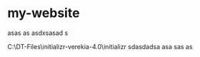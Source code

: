 # my-website

asas
as
asdxsasad
s

C:\DT-Files\initializr-verekia-4.0\initializr
sdasdadsa
asa
sas
as
